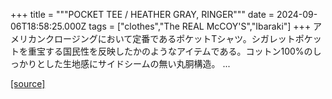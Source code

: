 +++
title = """POCKET TEE / HEATHER GRAY, RINGER"""
date = 2024-09-06T18:58:25.000Z
tags = ["clothes","The REAL McCOY'S","Ibaraki"]
+++
アメリカンクロージングにおいて定番であるポケットTシャツ。シガレットポケットを重宝する国民性を反映したかのようなアイテムである。コットン100%のしっかりとした生地感にサイドシームの無い丸胴構造。 ...

[[source]](https://the-realmccoys.ocnk.net/product/1436)

